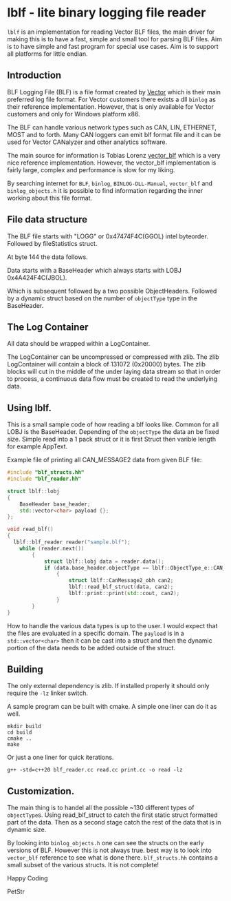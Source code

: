# lblf - lite binary logging file reader

`lblf` is an implementation for reading Vector BLF files, the main driver for making this is to have a fast, simple and small tool for parsing BLF files. Aim is to have simple and fast program for special use cases. Aim is to support all platforms for little endian. 

## Introduction 

BLF Logging File (BLF) is a file format created by [Vector](http://www.vector.com) which is their main preferred log file format. For Vector customers there exists a dll `binlog` as their reference implementation. However, that is only available for Vector customers and only for Windows platform x86. 

The BLF can handle various network types such as CAN, LIN, ETHERNET, MOST and to forth.  Many CAN loggers can emit blf format file and it can be used for Vector CANalyzer and other analytics software. 

The main source for information is Tobias Lorenz [vector_blf](https://bitbucket.org/tobylorenz/vector_blf/src/master/) which is a very nice reference implementation. However, the vector_blf implementation is fairly large, complex and performance is slow for my liking. 

By searching internet for `BLF`, `binlog`, `BINLOG-DLL-Manual`, `vector_blf` and `binlog_objects.h` it is possible to find information regarding the inner working about this file format.


## File data structure

The BLF file starts with "LOGG" or 0x47474F4C(GGOL) intel byteorder.
Followed by fileStatistics struct. 

At byte 144 the data follows. 

Data starts with a BaseHeader which always starts with LOBJ 0x4A424F4C(JBOL).

Which is subsequent followed by a two possible ObjectHeaders. Followed by a dynamic struct based on the number of `objectType` type in the BaseHeader.

## The Log Container
All data should be wrapped within a LogContainer. 

The LogContainer can be uncompressed or compressed with zlib. The zlib LogContainer will contain a block of 131072 (0x20000) bytes. The zlib blocks will cut in the middle of the under laying data stream so that in order to process, a continuous data flow must be created to read the underlying data.

## Using lblf.

This is a small sample code of how reading a blf looks like. Common for all LOBJ is the BaseHeader. Depending of the `objectType` the data an be fixed size. Simple read into a 1 pack struct or it is first Struct then varible length for example AppText.

Example file of printing all CAN_MESSAGE2 data from given BLF file:

```cpp
#include "blf_structs.hh"
#include "blf_reader.hh"

struct lblf::lobj
{
    BaseHeader base_header;
    std::vector<char> payload {};
};

void read_blf()
{
  lblf::blf_reader reader("sample.blf");
    while (reader.next())
        {
            struct lblf::lobj data = reader.data();
            if (data.base_header.objectType == lblf::ObjectType_e::CAN_MESSAGE2)
                {
                    struct lblf::CanMessage2_obh can2;
                    lblf::read_blf_struct(data, can2);
                    lblf::print::print(std::cout, can2);
                }
        }
}
```

How to handle the various data types is up to the user. I would expect that the files are evaluated in a specific domain. The `payload` is in a `std::vector<char>` then it can be cast into a struct and then the dynamic portion of the data needs to be added outside of the struct. 

## Building

The only external dependency is zlib. If installed properly it should only require the `-lz` linker switch.

A sample program can be built with cmake. A simple one liner can do it as well.

```console
mkdir build
cd build
cmake ..
make
```

Or just a one liner for quick iterations.

```console
g++ -std=c++20 blf_reader.cc read.cc print.cc -o read -lz
```

## Customization.  

The main thing is to handel all the possible ~130 different types of `objectType`s. Using read_blf_struct to catch the first static struct formatted part of the data. Then as a second stage catch the rest of the data that is in dynamic size.

By looking into `binlog_objects.h` one can see the structs on the early versions of BLF. However this is not always true. best way is to look into `vector_blf` reference to see what is done there. `blf_structs.hh` contains a small subset of the various structs. It is not complete!

Happy Coding

PetStr
